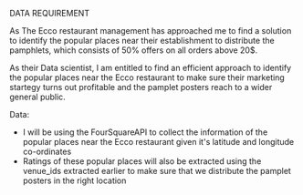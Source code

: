 
DATA REQUIREMENT


As The Ecco restaurant management has approached me to find a solution to identify the popular places near their establishment to distribute the pamphlets,
which consists of 50% offers on all orders above 20$.

As their Data scientist, I am entitled to find an efficient approach to identify the popular places near the Ecco restaurant to make sure their 
marketing startegy turns out profitable and the pamplet posters reach to a wider general public.

Data:
 - I will be using the FourSquareAPI to collect the information of the popular places near the Ecco restaurant given it's latitude and longitude co-ordinates
 - Ratings of these popular places will also be extracted using the venue_ids extracted earlier to make 
   sure that we distribute the pamplet posters in the right location 


